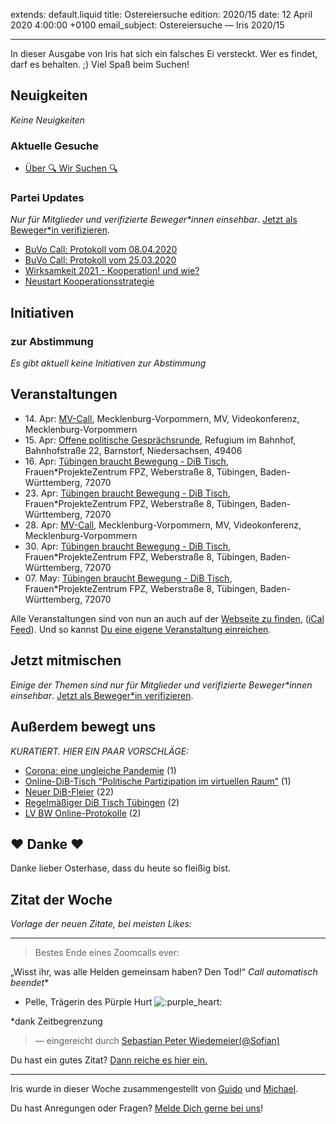 
extends: default.liquid
title: Ostereiersuche
edition: 2020/15
date: 12 April 2020 4:00:00 +0100
email_subject: Ostereiersuche — Iris 2020/15

---
In dieser Ausgabe von Iris hat sich ein falsches Ei versteckt. Wer es findet, darf es behalten. ;) Viel Spaß beim Suchen!

## Neuigkeiten

_Keine Neuigkeiten_

### Aktuelle Gesuche

 - [Über 🔍 Wir Suchen 🔍](https://marktplatz.bewegung.jetzt/t/ueber-wir-suchen/8837)

### Partei Updates

_Nur für Mitglieder und verifizierte Beweger\*innen einsehbar_. [Jetzt als Beweger\*in verifizieren](https://bewegung.jetzt/bewegerin-werden/).

 - [BuVo Call: Protokoll vom 08.04.2020](https://marktplatz.bewegung.jetzt/t/buvo-call-protokoll-vom-08-04-2020/34124)
 - [BuVo Call: Protokoll vom 25.03.2020](https://marktplatz.bewegung.jetzt/t/buvo-call-protokoll-vom-25-03-2020/34036)
 - [Wirksamkeit 2021 - Kooperation! und wie?](https://marktplatz.bewegung.jetzt/t/wirksamkeit-2021-kooperation-und-wie/33984)
 - [Neustart Kooperationsstrategie](https://marktplatz.bewegung.jetzt/t/neustart-kooperationsstrategie/30676)

## Initiativen

### zur Abstimmung
_Es gibt aktuell keine Initiativen zur Abstimmung_

## Veranstaltungen

 - 14.&nbsp;Apr: [MV-Call](https://bewegung.jetzt/veranstaltungen/mv-call/), Mecklenburg-Vorpommern, MV, Videokonferenz, Mecklenburg-Vorpommern
 - 15.&nbsp;Apr: [Offene politische Gesprächsrunde](https://bewegung.jetzt/veranstaltungen/offene-politische-gespraechsrunde-2020-04-15/), Refugium im Bahnhof, Bahnhofstraße 22, Barnstorf, Niedersachsen, 49406
 - 16.&nbsp;Apr: [Tübingen braucht Bewegung - DiB Tisch](https://bewegung.jetzt/veranstaltungen/tuebingen-braucht-bewegung-dib-tisch-2-2020-04-16/), Frauen\*ProjekteZentrum FPZ, Weberstraße 8, Tübingen, Baden-Württemberg, 72070
 - 23.&nbsp;Apr: [Tübingen braucht Bewegung - DiB Tisch](https://bewegung.jetzt/veranstaltungen/tuebingen-braucht-bewegung-dib-tisch-2-2020-04-23/), Frauen\*ProjekteZentrum FPZ, Weberstraße 8, Tübingen, Baden-Württemberg, 72070
 - 28.&nbsp;Apr: [MV-Call](https://bewegung.jetzt/veranstaltungen/mv-call/), Mecklenburg-Vorpommern, MV, Videokonferenz, Mecklenburg-Vorpommern
 - 30.&nbsp;Apr: [Tübingen braucht Bewegung - DiB Tisch](https://bewegung.jetzt/veranstaltungen/tuebingen-braucht-bewegung-dib-tisch-2-2020-04-30/), Frauen\*ProjekteZentrum FPZ, Weberstraße 8, Tübingen, Baden-Württemberg, 72070
 - 07.&nbsp;May: [Tübingen braucht Bewegung - DiB Tisch](https://bewegung.jetzt/veranstaltungen/tuebingen-braucht-bewegung-dib-tisch-2-2020-05-07/), Frauen\*ProjekteZentrum FPZ, Weberstraße 8, Tübingen, Baden-Württemberg, 72070


Alle Veranstaltungen sind von nun an auch auf der [Webseite zu finden](https://bewegung.jetzt/veranstaltungen/), ([iCal Feed](https://bewegung.jetzt/?ical=1)). Und so kannst [Du eine eigene Veranstaltung einreichen](https://marktplatz.bewegung.jetzt/t/eine-veranstaltung-auf-der-webseite-einreichen/21379).

## Jetzt mitmischen

_Einige der Themen sind nur für Mitglieder und verifizierte Beweger\*innen einsehbar_. [Jetzt als Beweger\*in verifizieren](https://bewegung.jetzt/bewegerin-werden/).


## Außerdem bewegt uns

_KURATIERT. HIER EIN PAAR VORSCHLÄGE:_
 - [Corona: eine ungleiche Pandemie](https://marktplatz.bewegung.jetzt/t/corona-eine-ungleiche-pandemie/34118) (1)
 - [Online-DiB-Tisch &ldquo;Politische Partizipation im virtuellen Raum&rdquo;](https://marktplatz.bewegung.jetzt/t/online-dib-tisch-politische-partizipation-im-virtuellen-raum/34119) (1)
 - [Neuer DiB-Fleier](https://marktplatz.bewegung.jetzt/t/neuer-dib-flyer/32861) (22)
 - [Regelmäßiger DiB Tisch Tübingen](https://marktplatz.bewegung.jetzt/t/regelmaessiger-dib-tisch-tuebingen/34136) (2)
 - [LV BW Online-Protokolle](https://marktplatz.bewegung.jetzt/t/lv-bw-online-protokolle/34135) (2)

## ❤️ Danke ❤️
Danke lieber Osterhase, dass du heute so fleißig bist.

## Zitat der Woche
_Vorlage der neuen Zitate, bei meisten Likes:_

---
> <p>Bestes Ende eines Zoomcalls ever:</p>
<p>„Wisst ihr, was alle Helden gemeinsam haben? Den Tod!“ <em>Call automatisch beendet</em>*</p>
<ul>
<li>Pelle, Trägerin des Pürple Hurt <img src="https://marktplatz.bewegung.jetzt/images/emoji/twitter/purple_heart.png?v=9" title=":purple_heart:" class="emoji" alt=":purple_heart:">
</li>
</ul>
<p>*dank Zeitbegrenzung</p>

> — eingereicht durch [Sebastian Peter Wiedemeier(@Sofian)](https://marktplatz.bewegung.jetzt/u/Sofian)


Du hast ein gutes Zitat? [Dann reiche es hier ein.](https://marktplatz.bewegung.jetzt/t/lustige-dib-zitate/10175)


---

Iris wurde in dieser Woche zusammengestellt von [Guido](https://marktplatz.bewegung.jetzt/u/Guido/) und [Michael](https://marktplatz.bewegung.jetzt/u/MichaelVoss/).

Du hast Anregungen oder Fragen? [Melde Dich gerne bei uns](https://marktplatz.bewegung.jetzt/t/neu-iris-die-woechtliche-zusammenfasssung-zum-sonntagsbrunch/10990)!


